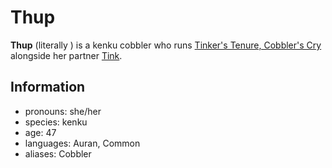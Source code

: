 # Thup

**Thup** (literally **<the sound of an awl gently puncturing shoe leather>**) is a kenku cobbler who runs [Tinker's Tenure, Cobbler's Cry](../cape-bec/tinkers-tenure-cobblers-cry.md) alongside her partner [Tink](tink.md).

## Information

- pronouns: she/her
- species: kenku
- age: 47
- languages: Auran, Common
- aliases: Cobbler
